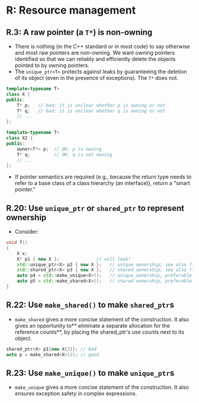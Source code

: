 # R: Resource management

## R.3: A raw pointer (a `T*`) is non-owning
- There is nothing (in the C++ standard or in most code) to say otherwise and most raw pointers are non-owning. We want owning pointers identified so that we can reliably and efficiently delete the objects pointed to by owning pointers.
- The `unique_ptr<T>` protects against leaks by guaranteeing the deletion of its object (even in the presence of exceptions). The `T*` does not.
```cpp
template<typename T>
class X {
public:
    T* p;   // bad: it is unclear whether p is owning or not
    T* q;   // bad: it is unclear whether q is owning or not
    // ...
};

template<typename T>
class X2 {
public:
    owner<T*> p;  // OK: p is owning
    T* q;         // OK: q is not owning
    // ...
};
```
- If pointer semantics are required (e.g., because the return type needs to refer to a base class of a class hierarchy (an interface)), return a "smart pointer."

## R.20: Use `unique_ptr` or `shared_ptr` to represent ownership
- Consider:
```cpp
void f()
{
    X x;
    X* p1 { new X };              // will leak!
    std::unique_ptr<X> p2 { new X };   // unique ownership; see also ???
    std::shared_ptr<X> p3 { new X };   // shared ownership; see also ???
    auto p4 = std::make_unique<X>();   // unique_ownership, preferable to the explicit use "new"
    auto p5 = std::make_shared<X>();   // shared ownership, preferable to the explicit use "new"
}
```



## R.22: Use `make_shared()` to make `shared_ptr`s
- `make_shared` gives a more concise statement of the construction. It also gives an opportunity to** eliminate a separate allocation for the reference counts**, by placing the shared_ptr's use counts next to its object.
```cpp
shared_ptr<X> p1{new X{2}}; // bad
auto p = make_shared<X>(2); // good
```

## R.23: Use `make_unique()` to make `unique_ptr`s
- `make_unique` gives a more concise statement of the construction. It also ensures exception safety in complex expressions.

